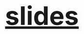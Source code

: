 <h1>
  <a href="https://asafnaory.github.io/nestjs-presentation/" style="font-size: 3em;">slides</a>
</h1>

